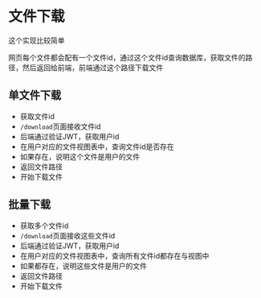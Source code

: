 # 文件下载

这个实现比较简单

网页每个文件都会配有一个文件id，通过这个文件id查询数据库，获取文件的路径，然后返回给前端，前端通过这个路径下载文件

## 单文件下载

- 获取文件id
- `/download`页面接收文件id
- 后端通过验证JWT，获取用户id
- 在用户对应的文件视图表中，查询文件id是否存在
- 如果存在，说明这个文件是用户的文件
- 返回文件路径
- 开始下载文件

## 批量下载

- 获取多个文件id
- `/download`页面接收这些文件id
- 后端通过验证JWT，获取用户id
- 在用户对应的文件视图表中，查询所有文件id都存在与视图中
- 如果都存在，说明这些文件是用户的文件
- 返回文件路径
- 开始下载文件
